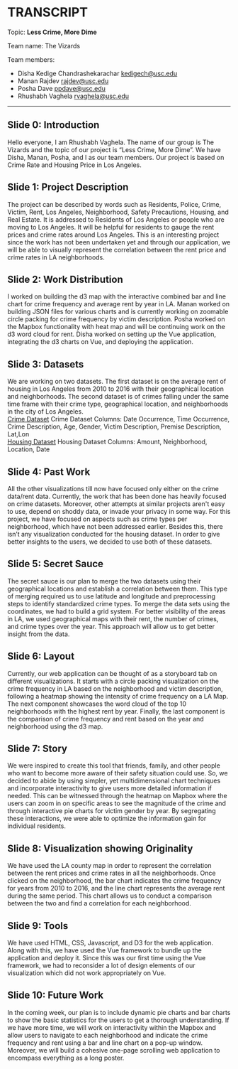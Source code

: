 # TRANSCRIPT

Topic: **Less Crime, More Dime**

Team name: The Vizards

Team members:

- Disha Kedige Chandrashekarachar <kedigech@usc.edu>
- Manan Rajdev <rajdev@usc.edu>
- Posha Dave <ppdave@usc.edu>
- Rhushabh Vaghela <rvaghela@usc.edu>

---

## Slide 0: Introduction

Hello everyone, I am Rhushabh Vaghela. The name of our group is The Vizards and the topic of our project is “Less Crime, More Dime”. We have Disha, Manan, Posha, and I as our team members. Our project is based on Crime Rate and Housing Price in Los Angeles.

## Slide 1: Project Description

The project can be described by words such as Residents, Police, Crime, Victim, Rent, Los Angeles, Neighborhood, Safety Precautions, Housing, and Real Estate. It is addressed to Residents of Los Angeles or people who are moving to Los Angeles. It will be helpful for residents to gauge the rent prices and crime rates around Los Angeles. This is an interesting project since the work has not been undertaken yet and through our application, we will be able to visually represent the correlation between the rent price and crime rates in LA neighborhoods.

## Slide 2: Work Distribution

I worked on building the d3 map with the interactive combined bar and line chart for crime frequency and average rent by year in LA.
Manan worked on building JSON files for various charts and is currently working on zoomable circle packing for crime frequency by victim description.
Posha worked on the Mapbox functionality with heat map and will be continuing work on the d3 word cloud for rent.
Disha worked on setting up the Vue application, integrating the d3 charts on Vue, and deploying the application.

## Slide 3: Datasets

We are working on two datasets. The first dataset is on the average rent of housing in Los Angeles from 2010 to 2016 with their geographical location and neighborhoods. The second dataset is of crimes falling under the same time frame with their crime type, geographical location, and neighborhoods in the city of Los Angeles.  
[Crime Dataset](https://data.lacity.org/A-Safe-City/Crime-Data-from-2010-to-2019/63jg-8b9z/data)
Crime Dataset Columns: Date Occurrence, Time Occurrence, Crime Description, Age, Gender, Victim Description, Premise Description, Lat,Lon  
[Housing Dataset](https://usc.data.socrata.com/Los-Angeles/Rent-Price-LA-/4a97-v5tx)
Housing Dataset Columns: Amount, Neighborhood, Location, Date

## Slide 4: Past Work

All the other visualizations till now have focused only either on the crime data/rent data. Currently, the work that has been done has heavily focused on crime datasets. Moreover, other attempts at similar projects aren't easy to use, depend on shoddy data, or invade your privacy in some way. For this project, we have focused on aspects such as crime types per neighborhood, which have not been addressed earlier. Besides this, there isn’t any visualization conducted for the housing dataset. In order to give better insights to the users, we decided to use both of these datasets.

## Slide 5: Secret Sauce

The secret sauce is our plan to merge the two datasets using their geographical locations and establish a correlation between them. This type of merging required us to use latitude and longitude and preprocessing steps to identify standardized crime types. To merge the data sets using the coordinates, we had to build a grid system. For better visibility of the areas in LA, we used geographical maps with their rent, the number of crimes, and crime types over the year. This approach will allow us to get better insight from the data.

## Slide 6: Layout

Currently, our web application can be thought of as a storyboard tab on different visualizations. It starts with a circle packing visualization on the crime frequency in LA based on the neighborhood and victim description, following a heatmap showing the intensity of crime frequency on a LA Map. The next component showcases the word cloud of the top 10 neighborhoods with the highest rent by year. Finally, the last component is the comparison of crime frequency and rent based on the year and neighborhood using the d3 map.

## Slide 7: Story

We were inspired to create this tool that friends, family, and other people who want to become more aware of their safety situation could use. So, we decided to abide by using simpler, yet multidimensional chart techniques and incorporate interactivity to give users more detailed information if needed. This can be witnessed through the heatmap on Mapbox where the users can zoom in on specific areas to see the magnitude of the crime and through interactive pie charts for victim gender by year. By segregating these interactions, we were able to optimize the information gain for individual residents.

## Slide 8: Visualization showing Originality

We have used the LA county map in order to represent the correlation between the rent prices and crime rates in all the neighborhoods. Once clicked on the neighborhood, the bar chart indicates the crime frequency for years from 2010 to 2016, and the line chart represents the average rent during the same period. This chart allows us to conduct a comparison between the two and find a correlation for each neighborhood.

## Slide 9: Tools

We have used HTML, CSS, Javascript, and D3 for the web application. Along with this, we have used the Vue framework to bundle up the application and deploy it. Since this was our first time using the Vue framework, we had to reconsider a lot of design elements of our visualization which did not work appropriately on Vue.

## Slide 10: Future Work

In the coming week, our plan is to include dynamic pie charts and bar charts to show the basic statistics for the users to get a thorough understanding. If we have more time, we will work on interactivity within the Mapbox and allow users to navigate to each neighborhood and indicate the crime frequency and rent using a bar and line chart on a pop-up window. Moreover, we will build a cohesive one-page scrolling web application to encompass everything as a long poster.
